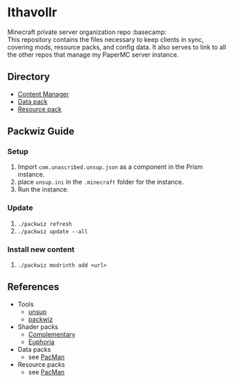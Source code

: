 # Ithavollr
Minecraft private server organization repo :basecamp:  
This repository contains the files necessary to keep clients in sync, covering mods, resource packs, and config data. It also serves to link to all the other repos that manage my PaperMC server instance.

## Directory
- [Content Manager](https://github.com/Ifiht/PacMan)
- [Data pack](https://github.com/Ifiht/Ithavollr-dpack)
- [Resource pack](https://github.com/Ifiht/Ithavollr-rpack)

## Packwiz Guide
### Setup
1. Import `com.unascribed.unsup.json` as a component in the Prism instance.
2. place `unsup.ini` in the `.minecraft` folder for the instance.
3. Run the instance.
### Update
1. `./packwiz refresh`
2. `./packwiz update --all`
### Install new content
1. `./packwiz modrinth add <url>`

## References
- Tools
  + [unsup](https://git.sleeping.town/unascribed/unsup)
  + [packwiz](https://packwiz.infra.link/tutorials/creating/adding-mods/)
- Shader packs
  + [Complementary](https://modrinth.com/shader/complementary-reimagined)
  + [Euphoria](https://modrinth.com/mod/euphoria-patches)
- Data packs
  + see [PacMan](https://github.com/Ifiht/PacMan)
- Resource packs
  + see [PacMan](https://github.com/Ifiht/PacMan)
